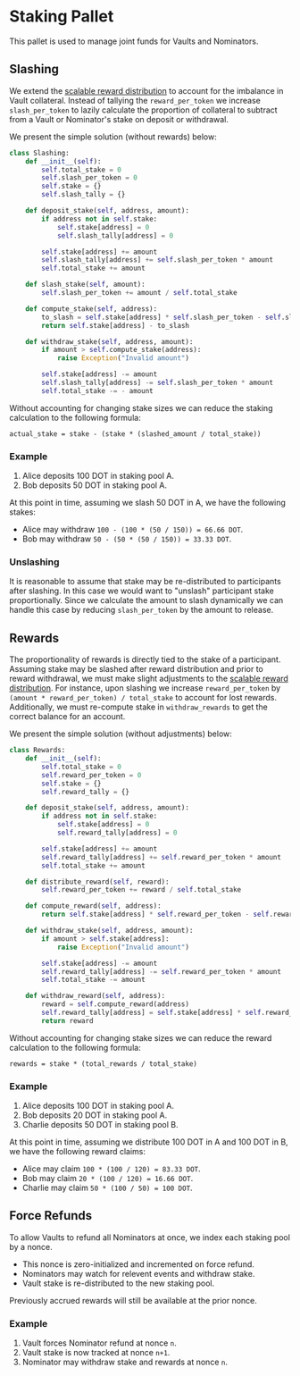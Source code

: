 # Staking Pallet

This pallet is used to manage joint funds for Vaults and Nominators.

## Slashing

We extend the [scalable reward distribution](https://solmaz.io/2019/02/24/scalable-reward-changing/) to account for the imbalance in Vault collateral. Instead of tallying the `reward_per_token` we increase `slash_per_token` to lazily calculate the proportion of collateral to subtract from a Vault or Nominator's stake on deposit or withdrawal.

We present the simple solution (without rewards) below:

```python
class Slashing:
    def __init__(self):
        self.total_stake = 0
        self.slash_per_token = 0
        self.stake = {}
        self.slash_tally = {}

    def deposit_stake(self, address, amount):
        if address not in self.stake:
            self.stake[address] = 0
            self.slash_tally[address] = 0

        self.stake[address] += amount
        self.slash_tally[address] += self.slash_per_token * amount
        self.total_stake += amount

    def slash_stake(self, amount):
        self.slash_per_token += amount / self.total_stake

    def compute_stake(self, address):
        to_slash = self.stake[address] * self.slash_per_token - self.slash_tally[address]
        return self.stake[address] - to_slash

    def withdraw_stake(self, address, amount):
        if amount > self.compute_stake(address):
            raise Exception("Invalid amount")

        self.stake[address] -= amount
        self.slash_tally[address] -= self.slash_per_token * amount
        self.total_stake -= - amount
```

Without accounting for changing stake sizes we can reduce the staking calculation to the following formula:

```
actual_stake = stake - (stake * (slashed_amount / total_stake))
```

### Example

1. Alice deposits 100 DOT in staking pool A.
2. Bob deposits 50 DOT in staking pool A.

At this point in time, assuming we slash 50 DOT in A, we have the following stakes:

- Alice may withdraw `100 - (100 * (50 / 150)) = 66.66 DOT`.
- Bob may withdraw `50 - (50 * (50 / 150)) = 33.33 DOT`.

### Unslashing

It is reasonable to assume that stake may be re-distributed to participants after slashing. In this case we would want to "unslash" participant stake proportionally. Since we calculate the amount to slash dynamically we can handle this case by reducing `slash_per_token` by the amount to release.

## Rewards

The proportionality of rewards is directly tied to the stake of a participant. Assuming stake may be slashed after reward distribution and prior to reward withdrawal, we must make slight adjustments to the [scalable reward distribution](https://solmaz.io/2019/02/24/scalable-reward-changing/). For instance, upon slashing we increase `reward_per_token` by `(amount * reward_per_token) / total_stake` to account for lost rewards. Additionally, we must re-compute stake in `withdraw_rewards` to get the correct balance for an account.

We present the simple solution (without adjustments) below:

```python
class Rewards:
    def __init__(self):
        self.total_stake = 0
        self.reward_per_token = 0
        self.stake = {}
        self.reward_tally = {}

    def deposit_stake(self, address, amount):
        if address not in self.stake:
            self.stake[address] = 0
            self.reward_tally[address] = 0

        self.stake[address] += amount
        self.reward_tally[address] += self.reward_per_token * amount
        self.total_stake += amount

    def distribute_reward(self, reward):
        self.reward_per_token += reward / self.total_stake

    def compute_reward(self, address):
        return self.stake[address] * self.reward_per_token - self.reward_tally[address]

    def withdraw_stake(self, address, amount):
        if amount > self.stake[address]:
            raise Exception("Invalid amount")

        self.stake[address] -= amount
        self.reward_tally[address] -= self.reward_per_token * amount
        self.total_stake -= amount

    def withdraw_reward(self, address):
        reward = self.compute_reward(address)
        self.reward_tally[address] = self.stake[address] * self.reward_per_token
        return reward
```

Without accounting for changing stake sizes we can reduce the reward calculation to the following formula:

```
rewards = stake * (total_rewards / total_stake)
```

### Example

1. Alice deposits 100 DOT in staking pool A.
2. Bob deposits 20 DOT in staking pool A.
3. Charlie deposits 50 DOT in staking pool B.

At this point in time, assuming we distribute 100 DOT in A and 100 DOT in B, we have the following reward claims:

- Alice may claim `100 * (100 / 120) = 83.33 DOT`.
- Bob may claim `20 * (100 / 120) = 16.66 DOT`.
- Charlie may claim `50 * (100 / 50) = 100 DOT`.

## Force Refunds

To allow Vaults to refund all Nominators at once, we index each staking pool by a nonce.

- This nonce is zero-initialized and incremented on force refund.
- Nominators may watch for relevent events and withdraw stake.
- Vault stake is re-distributed to the new staking pool.

Previously accrued rewards will still be available at the prior nonce.

### Example

1. Vault forces Nominator refund at nonce `n`.
2. Vault stake is now tracked at nonce `n+1`.
3. Nominator may withdraw stake and rewards at nonce `n`.
